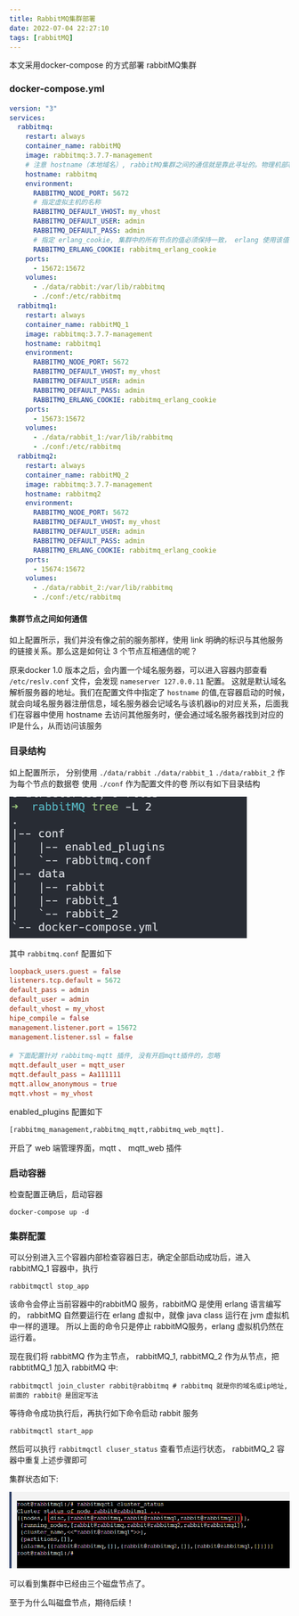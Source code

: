 ```yaml
---
title: RabbitMQ集群部署
date: 2022-07-04 22:27:10
tags: [rabbitMQ]
---
```


本文采用docker-compose 的方式部署 rabbitMQ集群

### docker-compose.yml
```yml
version: "3"
services:
  rabbitmq:
    restart: always
    container_name: rabbitMQ
    image: rabbitmq:3.7.7-management
    # 注意 hostname（本地域名）, rabbitMQ集群之间的通信就是靠此寻址的。物理机部署时也可以使用固定IP
    hostname: rabbitmq
    environment:
      RABBITMQ_NODE_PORT: 5672
      # 指定虚拟主机的名称
      RABBITMQ_DEFAULT_VHOST: my_vhost
      RABBITMQ_DEFAULT_USER: admin
      RABBITMQ_DEFAULT_PASS: admin
      # 指定 erlang_cookie, 集群中的所有节点的值必须保持一致， erlang 使用该值作为通信的密钥
      RABBITMQ_ERLANG_COOKIE: rabbitmq_erlang_cookie
    ports:
      - 15672:15672
    volumes:
      - ./data/rabbit:/var/lib/rabbitmq
      - ./conf:/etc/rabbitmq
  rabbitmq1:
    restart: always
    container_name: rabbitMQ_1
    image: rabbitmq:3.7.7-management
    hostname: rabbitmq1
    environment:
      RABBITMQ_NODE_PORT: 5672
      RABBITMQ_DEFAULT_VHOST: my_vhost
      RABBITMQ_DEFAULT_USER: admin
      RABBITMQ_DEFAULT_PASS: admin
      RABBITMQ_ERLANG_COOKIE: rabbitmq_erlang_cookie
    ports:
      - 15673:15672
    volumes:
      - ./data/rabbit_1:/var/lib/rabbitmq
      - ./conf:/etc/rabbitmq
  rabbitmq2:
    restart: always
    container_name: rabbitMQ_2
    image: rabbitmq:3.7.7-management
    hostname: rabbitmq2
    environment:
      RABBITMQ_NODE_PORT: 5672
      RABBITMQ_DEFAULT_VHOST: my_vhost
      RABBITMQ_DEFAULT_USER: admin
      RABBITMQ_DEFAULT_PASS: admin
      RABBITMQ_ERLANG_COOKIE: rabbitmq_erlang_cookie
    ports:
      - 15674:15672
    volumes:
      - ./data/rabbit_2:/var/lib/rabbitmq
      - ./conf:/etc/rabbitmq
```

#### 集群节点之间如何通信
 如上配置所示，我们并没有像之前的服务那样，使用 link 明确的标识与其他服务的链接关系。那么这是如何让 3 个节点互相通信的呢？

原来docker 1.0 版本之后，会内置一个域名服务器，可以进入容器内部查看 `/etc/reslv.conf` 文件，会发现 `nameserver 127.0.0.11` 配置。
这就是默认域名解析服务器的地址。我们在配置文件中指定了 `hostname` 的值,在容器启动的时候，就会向域名服务器注册信息，域名服务器会记域名与该机器ip的对应关系，后面我们在容器中使用 hostname 去访问其他服务时，便会通过域名服务器找到对应的IP是什么，从而访问该服务


### 目录结构

如上配置所示， 分别使用 `./data/rabbit` `./data/rabbit_1` `./data/rabbit_2` 作为每个节点的数据卷
使用 `./conf` 作为配置文件的卷
所以有如下目录结构

![](../images/20220704223907831_32327.png)

其中 `rabbitmq.conf` 配置如下

```conf
loopback_users.guest = false
listeners.tcp.default = 5672
default_pass = admin
default_user = admin
default_vhost = my_vhost
hipe_compile = false
management.listener.port = 15672
management.listener.ssl = false

# 下面配置针对 rabbitmq-mqtt 插件, 没有开启mqtt插件的，忽略
mqtt.default_user = mqtt_user
mqtt.default_pass = Aa111111
mqtt.allow_anonymous = true
mqtt.vhost = my_vhost
```

enabled_plugins 配置如下

```txt
[rabbitmq_management,rabbitmq_mqtt,rabbitmq_web_mqtt].
```

开启了 web 端管理界面，mqtt 、 mqtt_web 插件

### 启动容器

检查配置正确后，启动容器
```shell
docker-compose up -d
```

### 集群配置

可以分别进入三个容器内部检查容器日志，确定全部启动成功后，进入 rabbitMQ_1 容器中，执行
```shell
rabbitmqctl stop_app
```

该命令会停止当前容器中的rabbitMQ 服务，rabbitMQ 是使用 erlang 语言编写的， rabbitMQ 自然要运行在 erlang 虚拟中，就像 java class 运行在 jvm 虚拟机中一样的道理。 所以上面的命令只是停止 rabbitMQ服务，erlang 虚拟机仍然在运行着。

现在我们将 rabbitMQ 作为主节点， rabbitMQ_1, rabbitMQ_2 作为从节点，把 rabbtitMQ_1 加入 rabbitMQ 中:

```shell
rabbitmqctl join_cluster rabbit@rabbitmq # rabbitmq 就是你的域名或ip地址, 前面的 rabbit@ 是固定写法
```

等待命令成功执行后，再执行如下命令启动 rabbit 服务

```shell
rabbitmqctl start_app
```

然后可以执行 `rabbitmqctl cluser_status` 查看节点运行状态， rabbitMQ_2 容器中重复上述步骤即可

集群状态如下:


![](../images/20220704230802953_29630.png)



可以看到集群中已经由三个磁盘节点了。

至于为什么叫磁盘节点，期待后续！